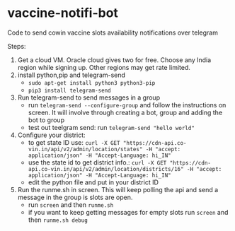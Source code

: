 # vaccine-notifi-bot
Code to send cowin vaccine slots availability notifications over telegram


Steps:

1. Get a cloud VM. Oracle cloud gives two for free. Choose any India region while signing up. Other regions may get rate limited.
2. install python,pip and telegram-send
   - `sudo apt-get install python3 python3-pip`
   - `pip3 install telegram-send`
3. Run telegram-send to send messages in a group 
   - run `telegram-send --configure-group` and follow the instructions on screen. It will involve through creating a bot, group and adding the bot to group
   - test out teelgram send: run  `telegram-send "hello world"`
4. Configure your district:
   - to get state ID use:
       ```curl -X GET "https://cdn-api.co-vin.in/api/v2/admin/location/states" -H "accept: application/json" -H "Accept-Language: hi_IN"```
   - use the state id to get district info.:
       ```curl -X GET "https://cdn-api.co-vin.in/api/v2/admin/location/districts/16" -H "accept: application/json" -H "Accept-Language: hi_IN"``` 
   - edit the python file and put in your district ID
6. Run the runme.sh in screen. This will keep polling the api and send a message in the group is slots are open.
   - run `screen` and then  `runme.sh`
   - if you want to keep getting messages for empty slots run `screen` and then `runme.sh debug`
